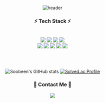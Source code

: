 

<!--
**kumsil1006/kumsil1006** is a ✨ _special_ ✨ repository because its `README.md` (this file) appears on your GitHub profile.

Here are some ideas to get you started:

- 🔭 I’m currently working on ...
- 🌱 I’m currently learning ...
- 👯 I’m looking to collaborate on ...
- 🤔 I’m looking for help with ...
- 💬 Ask me about ...
- 📫 How to reach me: ...
- 😄 Pronouns: ...
- ⚡ Fun fact: ...
-->
<div align=center>
  
![header](https://capsule-render.vercel.app/api?type=transparent&color=auto&height=300&section=header&text=Soobeen%20Yoon&fontSize=90)

  
### ⚡ Tech Stack ⚡ <br><br>
  
<img src="https://img.shields.io/badge/HTML5-E34F26?style=flat-square&logo=HTML5&logoColor=white"/></a>
<img src="https://img.shields.io/badge/CSS3-1572B6?style=flat-square&logo=CSS3&logoColor=white"/></a>
<img src="https://img.shields.io/badge/JavaScript-F7DF1E?style=flat-square&logo=JavaScript&logoColor=white"/></a>
<img src="https://img.shields.io/badge/Vue.js-4FC08D?style=flat-square&logo=Vue.js&logoColor=white"/></a> <br>
<img src="https://img.shields.io/badge/Spring-6DB33F?style=flat-square&logo=Spring&logoColor=white"/></a>
<img src="https://img.shields.io/badge/MySQL-4479A1?style=flat-square&logo=MySQL&logoColor=white"/></a>
<img src="https://img.shields.io/badge/Python-3776AB?style=flat-square&logo=Python&logoColor=white"/></a>
<img src="https://img.shields.io/badge/Java-007396?style=flat-square&logo=Java&logoColor=white"/></a>
<img src="https://img.shields.io/badge/Android-DDC84?style=flat-square&logo=Android&logoColor=white"/></a>

<br><br>

![Soobeen's GitHub stats](https://github-readme-stats.vercel.app/api?username=kumsil1006&show_icons=true&theme=nord) [![Solved.ac Profile](http://mazassumnida.wtf/api/v2/generate_badge?boj=kumsil1006)](https://solved.ac/kumsil1006/)
<br>

### 🌹 Contact Me 🌹 <br>

<img src="https://img.shields.io/badge/Gmail-EA4335?style=flat-square&logo=Gmail&logoColor=white"/></a>

<!-- [![Top Langs](https://github-readme-stats.vercel.app/api/top-langs/?username=anuraghazra&theme=nord)](https://github.com/anuraghazra/github-readme-stats) -->

<!--
[![Soobeen's github activity graph](https://activity-graph.herokuapp.com/graph?username=kumsil1006&theme=nord)](https://github.com/ashutosh00710/github-readme-activity-graph) -->
